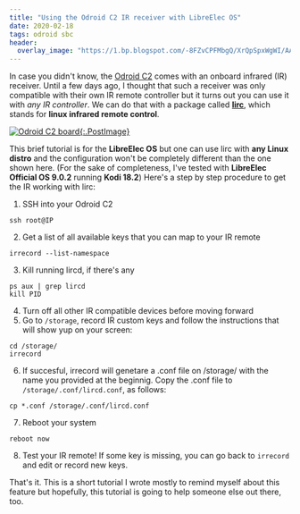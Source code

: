 ```yaml
---
title: "Using the Odroid C2 IR receiver with LibreElec OS"
date: 2020-02-18
tags: odroid sbc
header:
  overlay_image: "https://1.bp.blogspot.com/-8FZvCPFMbgQ/XrQpSpxWgWI/AAAAAAAABaw/B_23PiUqm3YiWwv8tZ4bxtRL_zjygHGrQCK4BGAsYHg/odroidc2.jpg"
---
```


In case you didn't know, the [Odroid C2](https://www.hardkernel.com/shop/odroid-c2/) comes with an onboard infrared (IR) receiver.  Until a few days ago, I thought that such a receiver was only compatible with their own IR remote controller but it turns out you can use it with *any IR controller*.  We can do that with a package called [**lirc**](http://www.lirc.org/html/), which stands for **linux infrared remote control**.

[![Odroid C2 board](https://1.bp.blogspot.com/-8FZvCPFMbgQ/XrQpSpxWgWI/AAAAAAAABaw/B_23PiUqm3YiWwv8tZ4bxtRL_zjygHGrQCK4BGAsYHg/odroidc2.jpg){:.PostImage}](https://1.bp.blogspot.com/-8FZvCPFMbgQ/XrQpSpxWgWI/AAAAAAAABaw/B_23PiUqm3YiWwv8tZ4bxtRL_zjygHGrQCK4BGAsYHg/odroidc2.jpg)

This brief tutorial is for the **LibreElec OS** but one can use lirc with **any Linux distro** and the configuration won't be completely different than the one shown here.  (For the sake of completeness, I've tested with **LibreElec Official OS 9.0.2** running **Kodi 18.2**) Here's a step by step procedure to get the IR working with lirc:

1. SSH into your Odroid C2
```
ssh root@IP
```
2. Get a list of all available keys that you can map to your IR remote
```
irrecord --list-namespace
```
3. Kill running lircd, if there's any
```
ps aux | grep lircd
kill PID
```
4. Turn off all other IR compatible devices before moving forward
5. Go to ```/storage```, record IR custom keys and follow the instructions that will show yup on your screen:
```
cd /storage/
irrecord
```
6. If succesful, irrecord will genetare a .conf file on /storage/ with the name you provided at the beginnig. Copy the .conf file to ```/storage/.conf/lircd.conf```, as follows:
```
cp *.conf /storage/.conf/lircd.conf
```
7. Reboot your system
```
reboot now
```
8. Test your IR remote! If some key is missing, you can go back to ```irrecord``` and edit or record new keys.

That's it.  This is a short tutorial I wrote mostly to remind myself about this feature but hopefully, this tutorial is going to help someone else out there, too.

